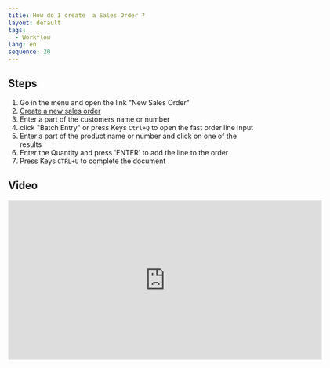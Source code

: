 ```yaml
---
title: How do I create  a Sales Order ?
layout: default
tags:
  - Workflow
lang: en
sequence: 20
---
```


## Steps

1. Go in the menu and open the link "New Sales Order"
1. [Create a new sales order](New_Record_Window)
1. Enter a part of the customers name or number
1. click "Batch Entry" or press Keys `Ctrl+Q` to open the fast order line input
1. Enter a part of the product name or number and click on one of the results
1. Enter the Quantity and press 'ENTER' to add the line to the order
1. Press Keys `CTRL+U` to complete the document


## Video

<iframe src="https://player.vimeo.com/video/206308809" width="640" height="325" frameborder="0" webkitallowfullscreen mozallowfullscreen allowfullscreen></iframe>
